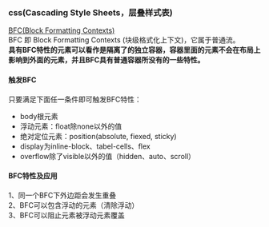### css(Cascading Style Sheets，层叠样式表)  
[BFC(Block Formatting Contexts)](https://zhuanlan.zhihu.com/p/25321647)  
BFC 即 Block Formatting Contexts (块级格式化上下文)，它属于普通流。  
**具有BFC特性的元素可以看作是隔离了的独立容器，容器里面的元素不会在布局上影响到外面的元素，并且BFC具有普通容器所没有的一些特性。**  
#### 触发BFC
只要满足下面任一条件即可触发BFC特性：  
* body根元素  
* 浮动元素：float除none以外的值  
* 绝对定位元素：position(absolute, fiexed, sticky)
* display为inline-block、tabel-cells、flex  
* overflow除了visible以外的值（hidden、auto、scroll）  
#### BFC特性及应用  
1、同一个BFC下外边距会发生重叠  
2、BFC可以包含浮动的元素（清除浮动）  
3、BFC可以阻止元素被浮动元素覆盖  

